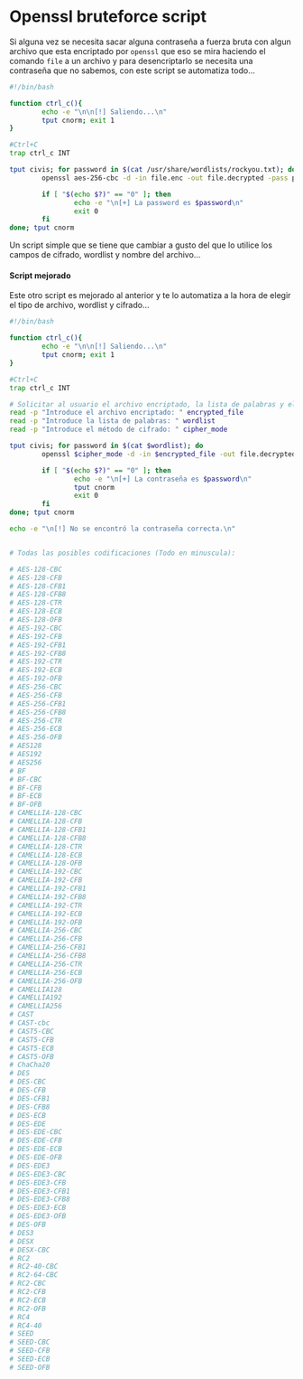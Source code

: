 # Openssl bruteforce script

Si alguna vez se necesita sacar alguna contraseña a fuerza bruta con algun archivo que esta encriptado por `openssl` que eso se mira haciendo el comando `file` a un archivo y para desencriptarlo se necesita una contraseña que no sabemos, con este script se automatiza todo...

```sh
#!/bin/bash

function ctrl_c(){
        echo -e "\n\n[!] Saliendo...\n"
        tput cnorm; exit 1
}

#Ctrl+C
trap ctrl_c INT

tput civis; for password in $(cat /usr/share/wordlists/rockyou.txt); do
        openssl aes-256-cbc -d -in file.enc -out file.decrypted -pass pass:$password &>/dev/null

        if [ "$(echo $?)" == "0" ]; then
                echo -e "\n[+] La password es $password\n"
                exit 0
        fi
done; tput cnorm
```

Un script simple que se tiene que cambiar a gusto del que lo utilice los campos de cifrado, wordlist y nombre del archivo...

#### Script mejorado

Este otro script es mejorado al anterior y te lo automatiza a la hora de elegir el tipo de archivo, wordlist y cifrado...

```sh
#!/bin/bash

function ctrl_c(){
        echo -e "\n\n[!] Saliendo...\n"
        tput cnorm; exit 1
}

#Ctrl+C
trap ctrl_c INT

# Solicitar al usuario el archivo encriptado, la lista de palabras y el método de cifrado
read -p "Introduce el archivo encriptado: " encrypted_file
read -p "Introduce la lista de palabras: " wordlist
read -p "Introduce el método de cifrado: " cipher_mode

tput civis; for password in $(cat $wordlist); do
        openssl $cipher_mode -d -in $encrypted_file -out file.decrypted -pass pass:$password &>/dev/null

        if [ "$(echo $?)" == "0" ]; then
                echo -e "\n[+] La contraseña es $password\n"
                tput cnorm
                exit 0
        fi
done; tput cnorm

echo -e "\n[!] No se encontró la contraseña correcta.\n"


# Todas las posibles codificaciones (Todo en minuscula):

# AES-128-CBC
# AES-128-CFB
# AES-128-CFB1
# AES-128-CFB8
# AES-128-CTR
# AES-128-ECB
# AES-128-OFB
# AES-192-CBC
# AES-192-CFB
# AES-192-CFB1
# AES-192-CFB8
# AES-192-CTR
# AES-192-ECB
# AES-192-OFB
# AES-256-CBC
# AES-256-CFB
# AES-256-CFB1
# AES-256-CFB8
# AES-256-CTR
# AES-256-ECB
# AES-256-OFB
# AES128
# AES192
# AES256
# BF
# BF-CBC
# BF-CFB
# BF-ECB
# BF-OFB
# CAMELLIA-128-CBC
# CAMELLIA-128-CFB
# CAMELLIA-128-CFB1
# CAMELLIA-128-CFB8
# CAMELLIA-128-CTR
# CAMELLIA-128-ECB
# CAMELLIA-128-OFB
# CAMELLIA-192-CBC
# CAMELLIA-192-CFB
# CAMELLIA-192-CFB1
# CAMELLIA-192-CFB8
# CAMELLIA-192-CTR
# CAMELLIA-192-ECB
# CAMELLIA-192-OFB
# CAMELLIA-256-CBC
# CAMELLIA-256-CFB
# CAMELLIA-256-CFB1
# CAMELLIA-256-CFB8
# CAMELLIA-256-CTR
# CAMELLIA-256-ECB
# CAMELLIA-256-OFB
# CAMELLIA128
# CAMELLIA192
# CAMELLIA256
# CAST
# CAST-cbc
# CAST5-CBC
# CAST5-CFB
# CAST5-ECB
# CAST5-OFB
# ChaCha20
# DES
# DES-CBC
# DES-CFB
# DES-CFB1
# DES-CFB8
# DES-ECB
# DES-EDE
# DES-EDE-CBC
# DES-EDE-CFB
# DES-EDE-ECB
# DES-EDE-OFB
# DES-EDE3
# DES-EDE3-CBC
# DES-EDE3-CFB
# DES-EDE3-CFB1
# DES-EDE3-CFB8
# DES-EDE3-ECB
# DES-EDE3-OFB
# DES-OFB
# DES3
# DESX
# DESX-CBC
# RC2
# RC2-40-CBC
# RC2-64-CBC
# RC2-CBC
# RC2-CFB
# RC2-ECB
# RC2-OFB
# RC4
# RC4-40
# SEED
# SEED-CBC
# SEED-CFB
# SEED-ECB
# SEED-OFB
```
